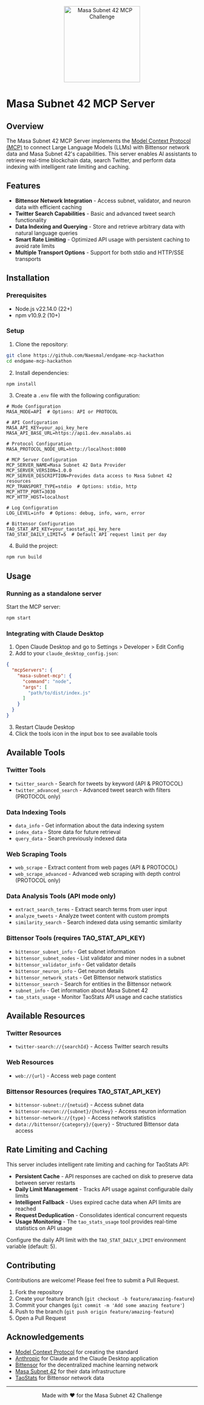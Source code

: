 <p align="center">
  <img src="https://animated-botany-8d4.notion.site/image/attachment%3A019cc489-1e46-4232-a725-c4d4717cd7c3%3Amcp_42.jpg?table=block&id=1bc20952-12fb-80b1-a3c0-dc822b342dda" alt="Masa Subnet 42 MCP Challenge" width="200" />
</p>

# Masa Subnet 42 MCP Server

## Overview

The Masa Subnet 42 MCP Server implements the [Model Context Protocol (MCP)](https://modelcontextprotocol.io/) to connect Large Language Models (LLMs) with Bittensor network data and Masa Subnet 42's capabilities. This server enables AI assistants to retrieve real-time blockchain data, search Twitter, and perform data indexing with intelligent rate limiting and caching.

## Features

- **Bittensor Network Integration** - Access subnet, validator, and neuron data with efficient caching
- **Twitter Search Capabilities** - Basic and advanced tweet search functionality
- **Data Indexing and Querying** - Store and retrieve arbitrary data with natural language queries
- **Smart Rate Limiting** - Optimized API usage with persistent caching to avoid rate limits
- **Multiple Transport Options** - Support for both stdio and HTTP/SSE transports

## Installation

### Prerequisites

- Node.js v22.14.0 (22+)
- npm v10.9.2 (10+)

### Setup

1. Clone the repository:
```bash
git clone https://github.com/Naesmal/endgame-mcp-hackathon
cd endgame-mcp-hackathon
```

2. Install dependencies:
```bash
npm install
```

3. Create a `.env` file with the following configuration:
```
# Mode Configuration
MASA_MODE=API  # Options: API or PROTOCOL

# API Configuration
MASA_API_KEY=your_api_key_here
MASA_API_BASE_URL=https://api1.dev.masalabs.ai

# Protocol Configuration
MASA_PROTOCOL_NODE_URL=http://localhost:8080

# MCP Server Configuration
MCP_SERVER_NAME=Masa Subnet 42 Data Provider
MCP_SERVER_VERSION=1.0.0
MCP_SERVER_DESCRIPTION=Provides data access to Masa Subnet 42 resources
MCP_TRANSPORT_TYPE=stdio  # Options: stdio, http
MCP_HTTP_PORT=3030
MCP_HTTP_HOST=localhost

# Log Configuration
LOG_LEVEL=info  # Options: debug, info, warn, error

# Bittensor Configuration
TAO_STAT_API_KEY=your_taostat_api_key_here
TAO_STAT_DAILY_LIMIT=5  # Default API request limit per day
```

4. Build the project:
```bash
npm run build
```

## Usage

### Running as a standalone server

Start the MCP server:
```bash
npm start
```

### Integrating with Claude Desktop

1. Open Claude Desktop and go to Settings > Developer > Edit Config
2. Add to your `claude_desktop_config.json`:
```json
{
  "mcpServers": {
    "masa-subnet-mcp": {
      "command": "node",
      "args": [
        "path/to/dist/index.js"
      ]
    }
  }
}
```
3. Restart Claude Desktop
4. Click the tools icon in the input box to see available tools

## Available Tools

### Twitter Tools
- `twitter_search` - Search for tweets by keyword (API & PROTOCOL)
- `twitter_advanced_search` - Advanced tweet search with filters (PROTOCOL only)

### Data Indexing Tools
- `data_info` - Get information about the data indexing system
- `index_data` - Store data for future retrieval
- `query_data` - Search previously indexed data

### Web Scraping Tools
- `web_scrape` - Extract content from web pages (API & PROTOCOL)
- `web_scrape_advanced` - Advanced web scraping with depth control (PROTOCOL only)

### Data Analysis Tools (API mode only)
- `extract_search_terms` - Extract search terms from user input
- `analyze_tweets` - Analyze tweet content with custom prompts
- `similarity_search` - Search indexed data using semantic similarity

### Bittensor Tools (requires TAO_STAT_API_KEY)
- `bittensor_subnet_info` - Get subnet information
- `bittensor_subnet_nodes` - List validator and miner nodes in a subnet
- `bittensor_validator_info` - Get validator details
- `bittensor_neuron_info` - Get neuron details
- `bittensor_network_stats` - Get Bittensor network statistics
- `bittensor_search` - Search for entities in the Bittensor network
- `subnet_info` - Get information about Masa Subnet 42
- `tao_stats_usage` - Monitor TaoStats API usage and cache statistics

## Available Resources

### Twitter Resources
- `twitter-search://{searchId}` - Access Twitter search results

### Web Resources
- `web://{url}` - Access web page content

### Bittensor Resources (requires TAO_STAT_API_KEY)
- `bittensor-subnet://{netuid}` - Access subnet data
- `bittensor-neuron://{subnet}/{hotkey}` - Access neuron information
- `bittensor-network://{type}` - Access network statistics
- `data://bittensor/{category}/{query}` - Structured Bittensor data access

## Rate Limiting and Caching

This server includes intelligent rate limiting and caching for TaoStats API:

- **Persistent Cache** - API responses are cached on disk to preserve data between server restarts
- **Daily Limit Management** - Tracks API usage against configurable daily limits
- **Intelligent Fallback** - Uses expired cache data when API limits are reached
- **Request Deduplication** - Consolidates identical concurrent requests
- **Usage Monitoring** - The `tao_stats_usage` tool provides real-time statistics on API usage

Configure the daily API limit with the `TAO_STAT_DAILY_LIMIT` environment variable (default: 5).

## Contributing

Contributions are welcome! Please feel free to submit a Pull Request.

1. Fork the repository
2. Create your feature branch (`git checkout -b feature/amazing-feature`)
3. Commit your changes (`git commit -m 'Add some amazing feature'`)
4. Push to the branch (`git push origin feature/amazing-feature`)
5. Open a Pull Request

## Acknowledgements

- [Model Context Protocol](https://modelcontextprotocol.io/) for creating the standard
- [Anthropic](https://www.anthropic.com/) for Claude and the Claude Desktop application
- [Bittensor](https://bittensor.com/) for the decentralized machine learning network
- [Masa Subnet 42](https://masa.ai/) for their data infrastructure
- [TaoStats](https://taostats.io/) for Bittensor network data

---

<p align="center">Made with ❤️ for the Masa Subnet 42 Challenge</p>